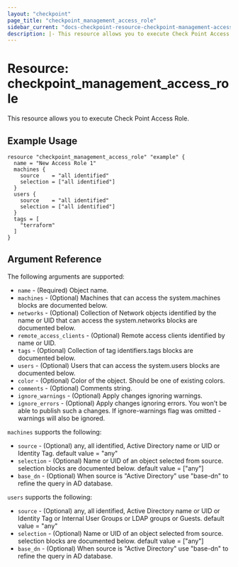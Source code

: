 ```yaml
---
layout: "checkpoint"
page_title: "checkpoint_management_access_role"
sidebar_current: "docs-checkpoint-resource-checkpoint-management-access-role"
description: |- This resource allows you to execute Check Point Access Role.
---
```


# Resource: checkpoint_management_access_role

This resource allows you to execute Check Point Access Role.

## Example Usage

```hcl
resource "checkpoint_management_access_role" "example" {
  name = "New Access Role 1"
  machines {
    source    = "all identified"
    selection = ["all identified"]
  }
  users {
    source    = "all identified"
    selection = ["all identified"]
  }
  tags = [
    "terraform"
  ]
}
```

## Argument Reference

The following arguments are supported:

* `name` - (Required) Object name.
* `machines` - (Optional) Machines that can access the system.machines blocks are documented below.
* `networks` - (Optional) Collection of Network objects identified by the name or UID that can access the
  system.networks blocks are documented below.
* `remote_access_clients` - (Optional) Remote access clients identified by name or UID.
* `tags` - (Optional) Collection of tag identifiers.tags blocks are documented below.
* `users` - (Optional) Users that can access the system.users blocks are documented below.
* `color` - (Optional) Color of the object. Should be one of existing colors.
* `comments` - (Optional) Comments string.
* `ignore_warnings` - (Optional) Apply changes ignoring warnings.
* `ignore_errors` - (Optional) Apply changes ignoring errors. You won't be able to publish such a changes. If
  ignore-warnings flag was omitted - warnings will also be ignored.

`machines` supports the following:

* `source` - (Optional) any, all identified, Active Directory name or UID or Identity Tag. default value = "any"
* `selection` - (Optional) Name or UID of an object selected from source. selection blocks are documented below. default
  value = ["any"]
* `base_dn` - (Optional) When source is "Active Directory" use "base-dn" to refine the query in AD database.

`users` supports the following:

* `source` - (Optional) any, all identified, Active Directory name or UID or Identity Tag or Internal User Groups or
  LDAP groups or Guests. default value = "any"
* `selection` - (Optional) Name or UID of an object selected from source. selection blocks are documented below. default
  value = ["any"]
* `base_dn` - (Optional) When source is "Active Directory" use "base-dn" to refine the query in AD database. 
